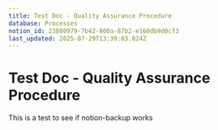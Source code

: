 ```yaml
---
title: Test Doc - Quality Assurance Procedure
database: Processes
notion_id: 23880979-7b42-800a-87b2-e160db9d0cf3
last_updated: 2025-07-29T13:39:03.824Z
---
```


# Test Doc - Quality Assurance Procedure


This is a test to see if notion-backup works

